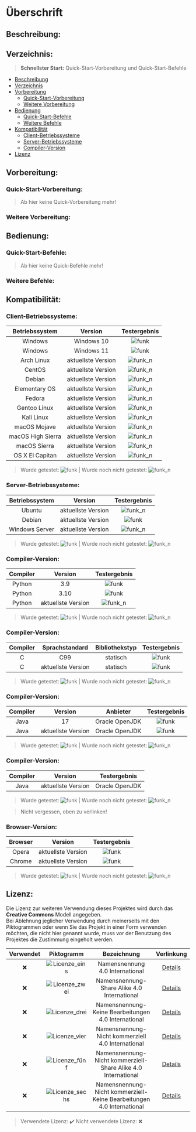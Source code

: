 # Überschrift

## Beschreibung:

## Verzeichnis:
> **Schnellster Start:** Quick-Start-Vorbereitung und Quick-Start-Befehle  
* [Beschreibung](#Beschreibung)  
* [Verzeichnis](#Verzeichnis)  
* [Vorbereitung](#Vorbereitung)  
  * [Quick-Start-Vorbereitung](#Quick-Start-Vorbereitung)  
  * [Weitere Vorbereitung](#Weitere-Vorbereitung)  
* [Bedienung](#Bedienung)  
  * [Quick-Start-Befehle](#Quick-Start-Befehle)  
  * [Weitere Befehle](#Weitere-Befehle)  
* [Kompatibilität](#Kompatibilität)  
  * [Client-Betriebssysteme](#Client-Betriebssysteme)  
  * [Server-Betriebssysteme](#Server-Betriebssysteme)  
  * [Compiler-Version](#Compiler-Version)  
* [Lizenz](#Lizenz)

## Vorbereitung:

### Quick-Start-Vorbereitung:

> Ab hier keine Quick-Vorbereitung mehr!

### Weitere Vorbereitung:

## Bedienung:

### Quick-Start-Befehle:

> Ab hier keine Quick-Befehle mehr!

### Weitere Befehle:

## Kompatibilität:

### Client-Betriebssysteme:
| Betriebssystem | Version | Testergebnis |
|:---:|:---:|:---:|
| Windows | Windows 10 | ![funk](https://img.shields.io/badge/checks-passing-green) |
| Windows | Windows 11 | ![funk](https://img.shields.io/badge/checks-passing-green) |
| Arch Linux | aktuellste Version | ![funk_n](https://img.shields.io/badge/checks-not%20tested-red) |
| CentOS | aktuellste Version | ![funk_n](https://img.shields.io/badge/checks-not%20tested-red) |
| Debian | aktuellste Version | ![funk_n](https://img.shields.io/badge/checks-not%20tested-red) |
| Elementary OS | aktuellste Version | ![funk_n](https://img.shields.io/badge/checks-not%20tested-red) |
| Fedora | aktuellste Version | ![funk_n](https://img.shields.io/badge/checks-not%20tested-red) |
| Gentoo Linux | aktuellste Version | ![funk_n](https://img.shields.io/badge/checks-not%20tested-red) |
| Kali Linux | aktuellste Version | ![funk_n](https://img.shields.io/badge/checks-not%20tested-red) |
| macOS Mojave | aktuellste Version | ![funk_n](https://img.shields.io/badge/checks-not%20tested-red) |
| macOS High Sierra | aktuellste Version | ![funk_n](https://img.shields.io/badge/checks-not%20tested-red) |
| macOS Sierra | aktuellste Version | ![funk_n](https://img.shields.io/badge/checks-not%20tested-red) |
| OS X El Capitan | aktuellste Version | ![funk_n](https://img.shields.io/badge/checks-not%20tested-red) |

> Wurde getestet: ![funk](https://img.shields.io/badge/checks-passing-green) | Wurde noch nicht getestet: ![funk_n](https://img.shields.io/badge/checks-not%20tested-red)

### Server-Betriebssysteme:
| Betriebssystem | Version | Testergebnis |
|:---:|:---:|:---:|
| Ubuntu | aktuellste Version | ![funk_n](https://img.shields.io/badge/checks-not%20tested-red) |
| Debian | aktuellste Version | ![funk](https://img.shields.io/badge/checks-passing-green) |
| Windows Server | aktuellste Version | ![funk_n](https://img.shields.io/badge/checks-not%20tested-red) |

> Wurde getestet: ![funk](https://img.shields.io/badge/checks-passing-green) | Wurde noch nicht getestet: ![funk_n](https://img.shields.io/badge/checks-not%20tested-red)

### Compiler-Version:
| Compiler | Version | Testergebnis |
|:---:|:---:|:---:|
| Python | 3.9 | ![funk](https://img.shields.io/badge/checks-passing-green) |
| Python | 3.10 | ![funk](https://img.shields.io/badge/checks-passing-green) |
| Python | aktuellste Version | ![funk_n](https://img.shields.io/badge/checks-not%20tested-red) |

> Wurde getestet: ![funk](https://img.shields.io/badge/checks-passing-green) | Wurde noch nicht getestet: ![funk_n](https://img.shields.io/badge/checks-not%20tested-red)

### Compiler-Version:
| Compiler | Sprachstandard | Bibliothekstyp | Testergebnis |
|:---:|:---:|:---:|:---:|
| C | C99 | statisch | ![funk](https://img.shields.io/badge/checks-passing-green) |
| C | aktuellste Version | statisch | ![funk](https://img.shields.io/badge/checks-passing-green) |

> Wurde getestet: ![funk](https://img.shields.io/badge/checks-passing-green) | Wurde noch nicht getestet: ![funk_n](https://img.shields.io/badge/checks-not%20tested-red)

### Compiler-Version:
| Compiler | Version | Anbieter | Testergebnis |
|:---:|:---:|:---:|:---:|
| Java | 17 | Oracle OpenJDK | ![funk](https://img.shields.io/badge/checks-passing-green) |
| Java | aktuellste Version | Oracle OpenJDK | ![funk](https://img.shields.io/badge/checks-passing-green) |

> Wurde getestet: ![funk](https://img.shields.io/badge/checks-passing-green) | Wurde noch nicht getestet: ![funk_n](https://img.shields.io/badge/checks-not%20tested-red)

### Compiler-Version:
| Compiler | Version | Testergebnis |
|:---:|:---:|:---:|
| Java | aktuellste Version | Oracle OpenJDK | ![funk](https://img.shields.io/badge/checks-passing-green) |

> Wurde getestet: ![funk](https://img.shields.io/badge/checks-passing-green) | Wurde noch nicht getestet: ![funk_n](https://img.shields.io/badge/checks-not%20tested-red)

> Nicht vergessen, oben zu verlinken!

### Browser-Version:
| Browser | Version | Testergebnis |
|:---:|:---:|:---:|
| Opera | aktuellste Version | ![funk](https://img.shields.io/badge/checks-passing-green) |
| Chrome | aktuellste Version | ![funk](https://img.shields.io/badge/checks-passing-green) |

> Wurde getestet: ![funk](https://img.shields.io/badge/checks-passing-green) | Wurde noch nicht getestet: ![funk_n](https://img.shields.io/badge/checks-not%20tested-red)

## Lizenz:

Die Lizenz zur weiteren Verwendung dieses Projektes wird durch das **Creative Commons** Modell angegeben.  
Bei Ablehnung jeglicher Verwendung durch meinerseits mit den Piktogrammen oder wenn Sie das Projekt in einer Form verwenden möchten, die nicht hier genannt wurde, muss vor der Benutzung des Projektes die Zustimmung eingeholt werden.

| Verwendet | Piktogramm | Bezeichnung | Verlinkung |
|:---:|:---:|:---:|:---:|
| :x: | ![Licenze_eins](http://mirrors.creativecommons.org/presskit/buttons/88x31/png/by.png) | Namensnennung 4.0 International | [Details](https://creativecommons.org/licenses/by/4.0/legalcode.de) |
| :x: | ![Licenze_zwei](http://mirrors.creativecommons.org/presskit/buttons/88x31/png/by-sa.png) | Namensnennung-Share Alike 4.0 International | [Details](https://creativecommons.org/licenses/by-sa/4.0/legalcode.de) |
| :x: | ![Licenze_drei](http://mirrors.creativecommons.org/presskit/buttons/88x31/png/by-nd.png) | Namensnennung-Keine Bearbeitungen 4.0 International | [Details](https://creativecommons.org/licenses/by-nd/4.0/legalcode.de) |
| :x: | ![Licenze_vier](http://mirrors.creativecommons.org/presskit/buttons/88x31/png/by-nc.eu.png) | Namensnennung-Nicht kommerziell 4.0 International | [Details](https://creativecommons.org/licenses/by-nc/4.0/legalcode.de) |
| :x: | ![Licenze_fünf](http://mirrors.creativecommons.org/presskit/buttons/88x31/png/by-nc-sa.eu.png) | Namensnennung-Nicht kommerziell-Share Alike 4.0 International | [Details](https://creativecommons.org/licenses/by-nc-sa/4.0/legalcode.de) |
| :x: | ![Licenze_sechs](http://mirrors.creativecommons.org/presskit/buttons/88x31/png/by-nc-nd.eu.png) | Namensnennung-Nicht kommerziell-Keine Bearbeitungen 4.0 International | [Details](https://creativecommons.org/licenses/by-nc-nd/4.0/legalcode.de) |

> Verwendete Lizenz: :heavy_check_mark: Nicht verwendete Lizenz: :x:

